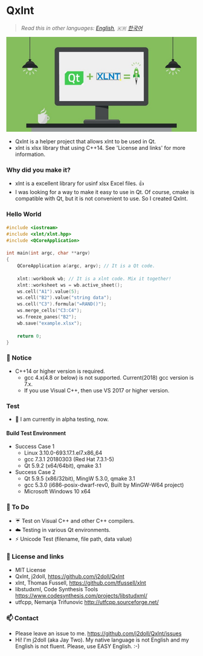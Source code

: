 # Qxlnt

> *Read this in other languages: [English](README.md), :kr: [한국어](README.ko.md)*

![](markdown-data/Concept-QXlnt.jpg)

- Qxlnt is a helper project that allows xlnt to be used in Qt.
- xlnt is xlsx library that using C++14. See 'License and links' for more information.

### Why did you make it?
- xlnt is a excellent library for usinf xlsx Excel files. :+1: 
- I was looking for a way to make it easy to use in Qt. Of course, cmake is compatible with Qt, but it is not convenient to use. So I created Qxlnt.

### Hello World
```cpp
#include <iostream> 
#include <xlnt/xlnt.hpp> 
#include <QCoreApplication>

int main(int argc, char **argv) 
{     
    QCoreApplication a(argc, argv); // It is a Qt code.

    xlnt::workbook wb; // It is a xlnt code. Mix it together! 
    xlnt::worksheet ws = wb.active_sheet();
    ws.cell("A1").value(5);
    ws.cell("B2").value("string data");
    ws.cell("C3").formula("=RAND()");
    ws.merge_cells("C3:C4");
    ws.freeze_panes("B2");
    wb.save("example.xlsx");
	
	return 0;
}
```

### :notebook: Notice
- C++14 or higher version is required. 
	- gcc 4.x(4.8 or below) is not supported. Current(2018) gcc version is 7.x.
	- If you use Visual C++, then use VS 2017 or higher version.

### Test
- :construction: I am currently in alpha testing, now.

#### Build Test Environment
- Success Case 1
	- Linux 3.10.0-693.17.1.el7.x86_64
	- gcc 7.3.1 20180303 (Red Hat 7.3.1-5)
	- Qt 5.9.2 (x64/64bit), qmake 3.1
- Success Case 2
	- Qt 5.9.5 (x86/32bit), MingW 5.3.0, qmake 3.1
	- gcc 5.3.0 (i686-posix-dwarf-rev0, Built by MinGW-W64 project)
	- Microsoft Windows 10 x64

### :beginner: To Do
- :umbrella: Test on Visual C++ and other C++ compilers.
- :cloud: Testing in various Qt environments.
- :zap: Unicode Test (filename, file path, data value)

### :link: License and links
- MIT License
- Qxlnt, j2doll, https://github.com/j2doll/Qxlnt
- xlnt, Thomas Fussell, https://github.com/tfussell/xlnt
- libstudxml, Code Synthesis Tools https://www.codesynthesis.com/projects/libstudxml/
- utfcpp, Nemanja Trifunovic http://utfcpp.sourceforge.net/

### :mailbox: Contact
- Please leave an issue to me. https://github.com/j2doll/Qxlnt/issues
- Hi! I'm j2doll (aka Jay Two). My native language is not English and my English is not fluent. Please, use EASY English. :-)
